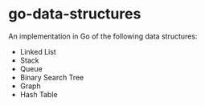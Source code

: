# go-data-structures

An implementation in Go of the following data structures:

- Linked List
- Stack
- Queue
- Binary Search Tree
- Graph
- Hash Table